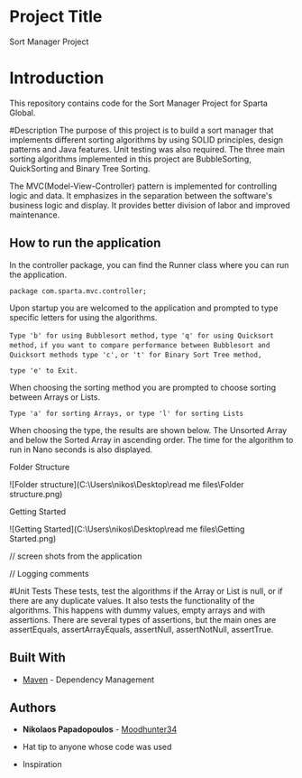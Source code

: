 



# Project Title

Sort Manager Project

# Introduction

This repository contains code for the Sort Manager Project for Sparta Global.

#Description
The purpose of this project is to build a sort manager that implements different sorting algorithms by using SOLID principles, design patterns and Java features. Unit testing was also required.
The three main sorting algorithms implemented in this project are BubbleSorting, QuickSorting and Binary Tree Sorting.


The MVC(Model-View-Controller) pattern is implemented for controlling logic and data. It emphasizes in the separation between the software's business logic and display. It provides better division of labor and improved maintenance.



## How to run the application

In the controller package, you can find the Runner class where you can run the application.

```
package com.sparta.mvc.controller;
```
Upon startup you are welcomed to the application and prompted to type specific letters for using the algorithms.

`Type 'b' for using Bubblesort method,`
`type 'q' for using Quicksort method,`
`if you want to compare performance between Bubblesort and Quicksort methods type 'c',`
`or 't' for Binary Sort Tree method,`

`type 'e' to Exit.`

When choosing the sorting method you are prompted to choose sorting between Arrays or Lists.

`Type 'a' for sorting Arrays, or type 'l' for sorting Lists`

When choosing the type, the results are shown below. The Unsorted Array and below the Sorted Array in ascending order. The time for the algorithm to run in Nano seconds is also displayed.



Folder Structure

![Folder structure](C:\Users\nikos\Desktop\read me files\Folder structure.png)





Getting Started

![Getting Started](C:\Users\nikos\Desktop\read me files\Getting Started.png)



// screen shots from the application

// Logging comments

#Unit Tests
These tests, test the algorithms if the Array or List is null, or if there are any duplicate values. It also tests
the functionality of the algorithms. This happens with dummy values, empty arrays and with assertions.
There are several types of assertions, but the main ones are assertEquals, assertArrayEquals, assertNull, assertNotNull, assertTrue.


## Built With
* [Maven](https://maven.apache.org/) - Dependency Management

## Authors
* **Nikolaos Papadopoulos** - [Moodhunter34](https://github.com/Moodhunter34)

* Hat tip to anyone whose code was used
* Inspiration

